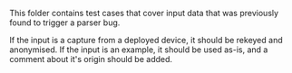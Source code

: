 This folder contains test cases that cover input data that was previously found to trigger a parser bug.

If the input is a capture from a deployed device, it should be rekeyed and anonymised.
If the input is an example, it should be used as-is, and a comment about it's origin should be added.
